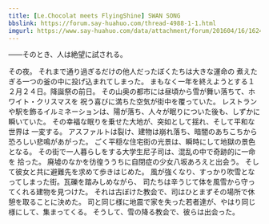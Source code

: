 ```yaml
---
title: [Le.Chocolat meets FlyingShine] SWAN SONG
bbslink: https://forum.say-huahuo.com/thread-4988-1-1.html
imgurl: https://www.say-huahuo.com/data/attachment/forum/201604/16/162427qenl3a1n8m5en4rg.jpg
---
```


――そのとき、人は絶望に試される。 

その夜。
それまで通り過ぎるだけの他人だったぼくたちは大きな運命の 煮えたぎる一つの釜の中に投げ込まれてしまった。
まもなく一年を終えようとする１２月２４日。降誕祭の前日。
その山奥の都市には昼頃から雪が舞い落ちて、ホワイト・クリスマスを
祝う喜びに満ちた空気が街中を覆っていた。
レストランや駅を飾るイルミネーションは、陽が落ち、人々が眠りについた後も、しずかに瞬いていた。
その幸福な眠りを乗せた大地が、突如として揺れ、そして平和な世界は 一変する。
アスファルトは裂け、建物は崩れ落ち、暗闇のあちこちから恐ろしい悲鳴があがった。
ごく平穏な住宅街の光景は、瞬時にして地獄の景色となる。
その街で一人暮らしをする大学生尼子司は、混乱の中で奇跡的に一命を 拾った。
廃墟のなかを彷徨ううちに自閉症の少女八坂あろえと出会う。 そして彼女と共に避難先を求めて歩きはじめた。
風が強くなり、すっかり吹雪となってしまった街。瓦礫を踏みしめながら、
司たちは辛うじて体を風雪から守ってくれる建物を見つけた。
それは古ぼけた教会で、司はひとまずその場所で休憩を取ることに決めた。
司と同じ様に地震で家を失った若者達が、やはり同じ様にして、集まってくる。
そうして、雪の降る教会で、彼らは出会った。<!--more-->
